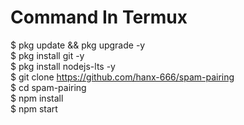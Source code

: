 # Command In Termux     
$ pkg update && pkg upgrade -y      
$ pkg install git -y       
$ pkg install nodejs-lts -y       
$ git clone https://github.com/hanx-666/spam-pairing     
$ cd spam-pairing      
$ npm install       
$ npm start         
